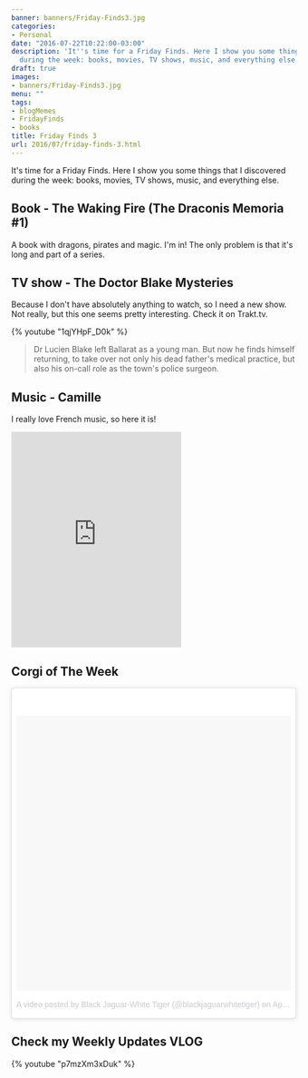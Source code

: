 ```yaml
---
banner: banners/Friday-Finds3.jpg
categories:
- Personal
date: "2016-07-22T10:22:00-03:00"
description: 'It''s time for a Friday Finds. Here I show you some things that I discovered
  during the week: books, movies, TV shows, music, and everything else.'
draft: true
images:
- banners/Friday-Finds3.jpg
menu: ""
tags:
- blogMemes
- FridayFinds
- books
title: Friday Finds 3
url: 2016/07/friday-finds-3.html
---
```


It's time for a Friday Finds. Here I show you some things that I discovered during the week: books, movies, TV shows, music, and everything else.

<!--more-->

## Book - The Waking Fire (The Draconis Memoria #1)

A book with dragons, pirates and magic. I'm in! The only problem is that it's long and part of a series.

<a data-iframely-url="//cdn.iframe.ly/api/iframe?url=https%3A%2F%2Fwww.goodreads.com%2Fbook%2Fshow%2F25972177-the-waking-fire&amp;key=ce3693adb6b9b1d81a1f8a261a851079" data-template="inline" href="https://www.goodreads.com/book/show/25972177-the-waking-fire"></a><script async="" charset="utf-8" src="//cdn.iframe.ly/embed.js"></script>

## TV show - The Doctor Blake Mysteries

Because I don't have absolutely anything to watch, so I need a new show. Not really, but this one seems pretty interesting. Check it on Trakt.tv.

{% youtube "1qjYHpF_D0k" %}

> Dr Lucien Blake left Ballarat as a young man. 
But now he finds himself returning, to take over not only his dead father's medical practice, 
but also his on-call role as the town's police surgeon.

## Music - Camille

I really love French music, so here it is!

<iframe allowtransparency="true" frameborder="0" height="380" src="https://embed.spotify.com/?uri=spotify%3Atrack%3A5AbOWNGezhEy4dpwgQ4Cnh" width="300"></iframe>

## Corgi of The Week

<blockquote class="instagram-media" data-instgrm-version="7" style="background: #fff; border-radius: 3px; border: 0; box-shadow: 0 0 1px 0 rgba(0 , 0 , 0 , 0.5) , 0 1px 10px 0 rgba(0 , 0 , 0 , 0.15); margin: 1px; max-width: 658px; padding: 0; width: 99.375%;">
<div style="padding: 8px;">
<div style="background: #F8F8F8; line-height: 0; margin-top: 40px; padding: 50.0% 0; text-align: center; width: 100%;">
<div style="background: url(data:image/png; display: block; height: 44px; margin: 0 auto -44px; position: relative; top: -22px; width: 44px;">
</div>
</div>
<div style="color: #c9c8cd; font-family: Arial,sans-serif; font-size: 14px; line-height: 17px; margin-bottom: 0; margin-top: 8px; overflow: hidden; padding: 8px 0 7px; text-align: center; text-overflow: ellipsis; white-space: nowrap;">
<a href="https://www.instagram.com/p/BD1NfqEzGu3/" style="color: #c9c8cd; font-family: Arial,sans-serif; font-size: 14px; font-style: normal; font-weight: normal; line-height: 17px; text-decoration: none;" target="_blank">A video posted by Black Jaguar-White Tiger (@blackjaguarwhitetiger)</a> on <time datetime="2016-04-05T20:08:06+00:00" style="font-family: Arial,sans-serif; font-size: 14px; line-height: 17px;">Apr 5, 2016 at 1:08pm PDT</time></div>
</div>
</blockquote>
<script async="" defer="" src="//platform.instagram.com/en_US/embeds.js"></script>

## Check my Weekly Updates VLOG

{% youtube "p7mzXm3xDuk" %}
